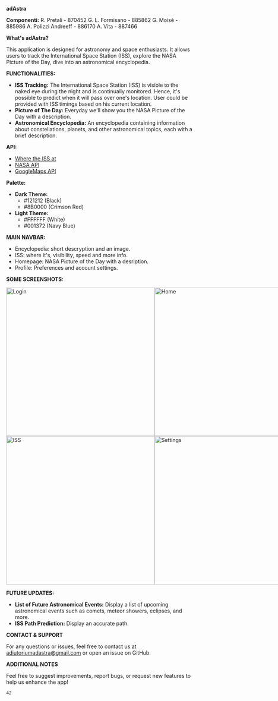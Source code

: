 **adAstra**

**Componenti:**
R. Pretali - 870452
G. L. Formisano - 885862
G. Moisè - 885986
A. Polizzi Andreeff - 886170
A. Vita - 887466

**What's adAstra?**

This application is designed for astronomy and space enthusiasts. It allows users to track the International Space Station (ISS), explore the NASA Picture of the Day, dive into an astronomical encyclopedia.

**FUNCTIONALITIES:**
- **ISS Tracking:** The International Space Station (ISS) is visible to the naked eye during the night and is continually monitored. Hence, it's possible to predict when it will pass over one's location. User could be provided with ISS timings based on his current location.
- **Picture of The Day:** Everyday we'll show you the NASA Picture of the Day with a description.
- **Astronomical Encyclopedia:** An encyclopedia containing information about constellations, planets, and other astronomical topics, each with a brief description.

**API:**
- [Where the ISS at](https://wheretheiss.at/w/developer)
- [NASA API](https://api.nasa.gov)
- [GoogleMaps API](https://developers.google.com/maps?hl=it)

**Palette:**
  - **Dark Theme:**
    - #121212 (Black)
    - #8B0000 (Crimson Red)
  - **Light Theme:**
    - #FFFFFF (White)
    - #001372 (Navy Blue)

**MAIN NAVBAR:**
- Encyclopedia: short descryption and an image.
- ISS: where it's, visibility, speed and more info.
- Homepage: NASA Picture of the Day with a desription.
- Profile: Preferences and account settings.


**SOME SCREENSHOTS:**
<div style="display: flex; justify-content: space-between;">
    <img src="https://github.com/user-attachments/assets/70ccef30-0aa7-4f32-b67e-a4d0972569c8" alt="Login" width="400">
    <img src="https://github.com/user-attachments/assets/dac33196-a871-4ba9-9333-03ad01dd184a" alt="Home" width="400">
</div>
<div style="display: flex; justify-content: space-between;">
    <img src="https://github.com/user-attachments/assets/12ba5898-d948-4c8a-9dfc-36c7a2904550" alt="ISS" width="400">
    <img src="https://github.com/user-attachments/assets/960c3c65-eda2-4de9-8662-e8501f14994b" alt="Settings" width="400">
</div>

**FUTURE UPDATES:**
- **List of Future Astronomical Events:** Display a list of upcoming astronomical events such as comets, meteor showers, eclipses, and more.
- **ISS Path Prediction:** Display an accurate path.


**CONTACT & SUPPORT**

For any questions or issues, feel free to contact us at adiutoriumadastra@gmail.com or open an issue on GitHub.


**ADDITIONAL NOTES**

Feel free to suggest improvements, report bugs, or request new features to help us enhance the app!

`42`
